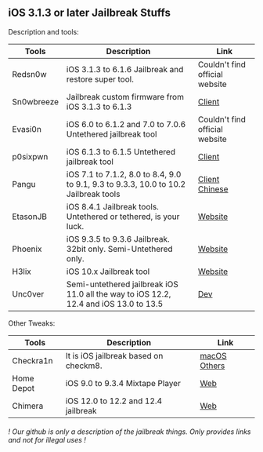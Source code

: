## iOS 3.1.3 or later Jailbreak Stuffs

Description and tools:

| Tools      | Description                                                  | Link                                                         |
| ---------- | ------------------------------------------------------------ | ------------------------------------------------------------ |
| Redsn0w    | iOS 3.1.3 to 6.1.6 Jailbreak and restore super tool.         | Couldn't find official website |
| Sn0wbreeze | Jailbreak custom firmware from iOS 3.1.3 to 6.1.3            | [Client](https://github.com/iH8sn0w/sn0wbreeze/releases/) |
| Evasi0n    | iOS 6.0 to 6.1.2 and 7.0 to 7.0.6 Untethered jailbreak tool  | Couldn't find official website |
| p0sixpwn   | iOS 6.1.3 to 6.1.5 Untethered jailbreak tool                 | [Client](https://www.ih8sn0w.com/p0sixspwn.html) |
| Pangu      | iOS 7.1 to 7.1.2, 8.0 to 8.4, 9.0 to 9.1, 9.3 to 9.3.3, 10.0 to 10.2 Jailbreak tools | [Client Chinese](https://pangu.io/)      |
| EtasonJB   | iOS 8.4.1 Jailbreak tools. Untethered or tethered, is your luck. | [Website](https://etasonjb.tihmstar.net/)                    |
| Phoenix    | iOS 9.3.5 to 9.3.6 Jailbreak. 32bit only. Semi-Untethered only. | [Website](https://phoenixpwn.com/)                           |
| H3lix      | iOS 10.x Jailbreak tool                                      | [Website](https://h3lix.tihmstar.net/)                       |
| Unc0ver    | Semi-untethered jailbreak iOS 11.0 all the way to iOS 12.2, 12.4 and iOS 13.0 to 13.5 | [Dev](https://unc0ver.dev/)|

Other Tweaks:



| Tools      | Description                           | Link                                    |
| ---------- | ------------------------------------- | --------------------------------------- |
| Checkra1n  | It is iOS jailbreak based on checkm8. | [macOS](https://checkra.in/) [Others](https://github.com/foxlet/bootra1n/releases)|
| Home Depot | iOS 9.0 to 9.3.4 Mixtape Player       | [Web](http://wall.supplies/)            |
| Chimera    | iOS 12.0 to 12.2 and 12.4 jailbreak   | [Web](https://chimera.sh/)              |


###### ! Our github is only a description of the jailbreak things. Only provides links and not for illegal uses !
